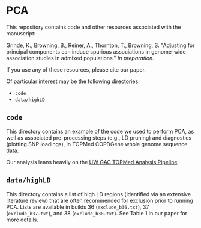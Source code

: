 # PCA

This repository contains code and other resources associated with the manuscript:

Grinde, K., Browning, B., Reiner, A., Thornton, T., Browning, S. "Adjusting for principal components can induce spurious associations in genome-wide association studies in admixed populations." *In preparation.*

If you use any of these resources, please cite our paper.

Of particular interest may be the following directories:

- `code`
- `data/highLD`

## `code`

This directory contains an example of the code we used to perform PCA, as well as associated pre-processing steps (e.g., LD pruning) and diagnostics (plotting SNP loadings), in TOPMed COPDGene whole genome sequence data. 

Our analysis leans heavily on the [UW GAC TOPMed Analysis Pipeline](https://github.com/UW-GAC/analysis_pipeline).

## `data/highLD`

This directory contains a list of high LD regions (identified via an extensive literature review) that are often recommended for exclusion prior to running PCA. 
Lists are available in builds 36 (`exclude_b36.txt`), 37 (`exclude_b37.txt`), and 38 (`exclude_b38.txt`).
See Table 1 in our paper for more details.


